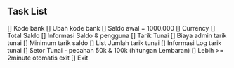 ## Task List

[] Kode bank
[] Ubah kode bank
[] Saldo awal = 1000.000
[] Currency
[] Total Saldo
[] Informasi Saldo & pengguna
[] Tarik Tunai
[] Biaya admin tarik tunai
[] Minimum tarik saldo
[] List Jumlah tarik tunai
[] Informasi Log tarik tunai
[] Setor Tunai - pecahan 50k & 100k (hitungan Lembaran)
[] Lebih >= 2minute otomatis exit
[] Exit